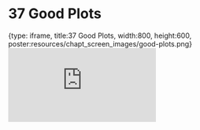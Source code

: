 # 37 Good Plots
 
{type: iframe, title:37 Good Plots, width:800, height:600, poster:resources/chapt_screen_images/good-plots.png}
![](https://datatrail-jhu.github.io/DataTrail_ReOrg/no_toc/good-plots.html)
 

 
